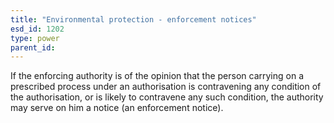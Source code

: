 ```yaml
---
title: "Environmental protection - enforcement notices"
esd_id: 1202
type: power
parent_id:  
---
```


If the enforcing authority is of the opinion that the person carrying on a prescribed process under an authorisation is contravening any condition of the authorisation, or is likely to contravene any such condition, the authority may serve on him a notice (an enforcement notice).

